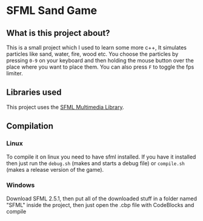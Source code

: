 # SFML Sand Game

## What is this project about?
This is a small project which I used to learn some more c++, It simulates particles like sand, water, fire, wood etc.
You choose the particles by pressing `0-9` on your keyboard and then holding the mouse button over the place where you want to place them.
You can also press `F` to toggle the fps limiter.
## Libraries used
This project uses the [SFML Multimedia Library](https://www.sfml-dev.org/).
## Compilation
### Linux
To compile it on linux you need to have sfml installed. If you have it installed then just run the `debug.sh` (makes and starts a debug file) or `compile.sh` (makes a release version of the game).
### Windows
Download SFML 2.5.1, then put all of the downloaded stuff in a folder named "SFML" inside the project, then just open the .cbp file with CodeBlocks and compile
